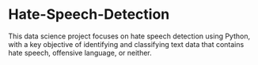# Hate-Speech-Detection
This data science project focuses on hate speech detection using Python, with a key objective of identifying and classifying text data that contains hate speech, offensive language, or neither. 
